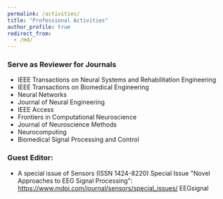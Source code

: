 ```yaml
---
permalink: /activities/
title: "Professional Activities"
author_profile: true
redirect_from: 
  - /md/
---
```


### Serve as Reviewer for Journals
- IEEE Transactions on Neural Systems and Rehabilitation Engineering
- IEEE Transactions on Biomedical Engineering
- Neural Networks
- Journal of Neural Engineering
- IEEE Access
- Frontiers in Computational Neuroscience
- Journal of Neuroscience Methods
- Neurocomputing
- Biomedical Signal Processing and Control


### Guest Editor:
- A special issue of Sensors (ISSN 1424-8220) Special Issue "Novel Approaches to EEG Signal Processing": https://www.mdpi.com/journal/sensors/special_issues/ EEGsignal
